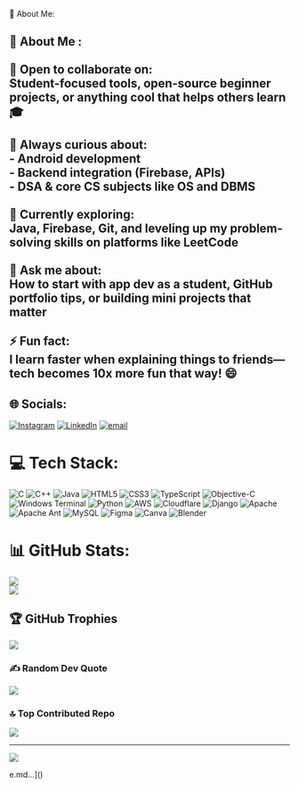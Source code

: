 💫 About Me:
## 💫 About Me :<br><br>🤝 Open to collaborate on:  <br>Student-focused tools, open-source beginner projects, or anything cool that helps others learn 🎓<br><br>🧠 Always curious about:  <br>- Android development  <br>- Backend integration (Firebase, APIs)  <br>- DSA & core CS subjects like OS and DBMS<br><br>🌱 Currently exploring:  <br>Java, Firebase, Git, and leveling up my problem-solving skills on platforms like LeetCode<br><br>💬 Ask me about:  <br>How to start with app dev as a student, GitHub portfolio tips, or building mini projects that matter<br><br>⚡ Fun fact:  <br>I learn faster when explaining things to friends—tech becomes 10x more fun that way! 😄<br>


## 🌐 Socials:
[![Instagram](https://img.shields.io/badge/Instagram-%23E4405F.svg?logo=Instagram&logoColor=white)](https://instagram.com/sriyanshraj_007) [![LinkedIn](https://img.shields.io/badge/LinkedIn-%230077B5.svg?logo=linkedin&logoColor=white)](https://linkedin.com/in/sriyanshraj007) [![email](https://img.shields.io/badge/Email-D14836?logo=gmail&logoColor=white)](mailto:sriyanshraj2005@gmail.com) 

# 💻 Tech Stack:
![C](https://img.shields.io/badge/c-%2300599C.svg?style=plastic&logo=c&logoColor=white) ![C++](https://img.shields.io/badge/c++-%2300599C.svg?style=plastic&logo=c%2B%2B&logoColor=white) ![Java](https://img.shields.io/badge/java-%23ED8B00.svg?style=plastic&logo=openjdk&logoColor=white) ![HTML5](https://img.shields.io/badge/html5-%23E34F26.svg?style=plastic&logo=html5&logoColor=white) ![CSS3](https://img.shields.io/badge/css3-%231572B6.svg?style=plastic&logo=css3&logoColor=white) ![TypeScript](https://img.shields.io/badge/typescript-%23007ACC.svg?style=plastic&logo=typescript&logoColor=white) ![Objective-C](https://img.shields.io/badge/OBJECTIVE--C-%233A95E3.svg?style=plastic&logo=apple&logoColor=white) ![Windows Terminal](https://img.shields.io/badge/Windows%20Terminal-%234D4D4D.svg?style=plastic&logo=windows-terminal&logoColor=white) ![Python](https://img.shields.io/badge/python-3670A0?style=plastic&logo=python&logoColor=ffdd54) ![AWS](https://img.shields.io/badge/AWS-%23FF9900.svg?style=plastic&logo=amazon-aws&logoColor=white) ![Cloudflare](https://img.shields.io/badge/Cloudflare-F38020?style=plastic&logo=Cloudflare&logoColor=white) ![Django](https://img.shields.io/badge/django-%23092E20.svg?style=plastic&logo=django&logoColor=white) ![Apache](https://img.shields.io/badge/apache-%23D42029.svg?style=plastic&logo=apache&logoColor=white) ![Apache Ant](https://img.shields.io/badge/Apache%20Ant-A81C7D?style=plastic&logo=Apache%20Ant&logoColor=white) ![MySQL](https://img.shields.io/badge/mysql-4479A1.svg?style=plastic&logo=mysql&logoColor=white) ![Figma](https://img.shields.io/badge/figma-%23F24E1E.svg?style=plastic&logo=figma&logoColor=white) ![Canva](https://img.shields.io/badge/Canva-%2300C4CC.svg?style=plastic&logo=Canva&logoColor=white) ![Blender](https://img.shields.io/badge/blender-%23F5792A.svg?style=plastic&logo=blender&logoColor=white)
# 📊 GitHub Stats:
![](https://github-readme-stats.vercel.app/api?username=sriyansh-dev&theme=dark&hide_border=false&include_all_commits=true&count_private=true)<br/>
![](https://nirzak-streak-stats.vercel.app/?user=sriyansh-dev&theme=dark&hide_border=false)<br/>

## 🏆 GitHub Trophies
![](https://github-profile-trophy.vercel.app/?username=sriyansh-dev&theme=gruvbox&no-frame=false&no-bg=false&margin-w=4)

### ✍️ Random Dev Quote
![](https://quotes-github-readme.vercel.app/api?type=horizontal&theme=light)

### 🔝 Top Contributed Repo
![](https://github-contributor-stats.vercel.app/api?username=sriyansh-dev&limit=5&theme=tokyonight&combine_all_yearly_contributions=true)

---
[![](https://visitcount.itsvg.in/api?id=sriyansh-dev&icon=2&color=4)](https://visitcount.itsvg.in)

<!-- Proudly created with GPRM ( https://gprm.itsvg.in ) -->e.md…]()
